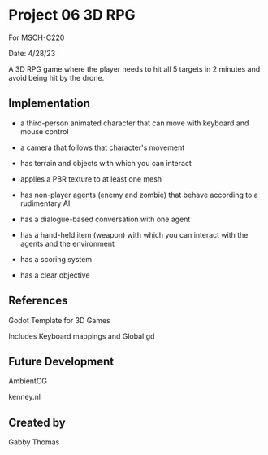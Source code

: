 # Project 06 3D RPG

For MSCH-C220

Date: 4/28/23

A 3D RPG game where the player needs to hit all 5 targets in 2 minutes and avoid being hit by the drone.

## Implementation

- a third-person animated character that can move with keyboard and mouse control

- a camera that follows that character's movement

- has terrain and objects with which you can interact

- applies a PBR texture to at least one mesh

- has non-player agents (enemy and zombie) that behave according to a rudimentary AI

- has a dialogue-based conversation with one agent

- has a hand-held item (weapon) with which you can interact with the agents and the environment

- has a scoring system

- has a clear objective

## References

Godot Template for 3D Games

Includes Keyboard mappings and Global.gd

## Future Development

AmbientCG

kenney.nl

## Created by

Gabby Thomas
